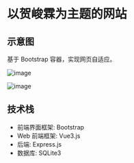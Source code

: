 # 以贺峻霖为主题的网站

## 示意图

基于 Bootstrap 容器，实现网页自适应。

![image](https://github.com/MengWorld/HJL-Site/assets/95157017/9d69cf8d-7979-436c-8aab-e42cd020245c)

![image](https://github.com/MengWorld/HJL-Site/assets/95157017/8216d3a9-c201-426d-bc2b-bdd015b67e13)

## 技术栈

- 前端界面框架: Bootstrap
- Web 前端框架: Vue3.js
- 后端: Express.js
- 数据库: SQLite3
